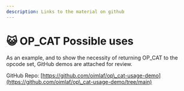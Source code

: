 ```yaml
---
description: Links to the material on github
---
```


# 😺 OP\_CAT Possible uses

As an example, and to show the necessity of returning OP\_CAT to the opcode set, GitHub demos are attached for review.



GitHub Repo: [https://github.com/oimlaf/op\_cat-usage-demo](https://github.com/oimlaf/op\_cat-usage-demo/tree/main)
